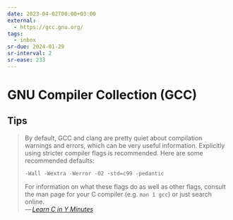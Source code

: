 ```yaml
---
date: 2023-04-02T00:00+03:00
external:
  - https://gcc.gnu.org/
tags:
  - inbox
sr-due: 2024-01-29
sr-interval: 2
sr-ease: 233
---
```


# GNU Compiler Collection (GCC)

## Tips

> By default, GCC and clang are pretty quiet about compilation warnings and
> errors, which can be very useful information. Explicitly using stricter
> compiler flags is recommended. Here are some recommended defaults:
>
> `-Wall -Wextra -Werror -O2 -std=c99 -pedantic`
>
> For information on what these flags do as well as other flags, consult the man
> page for your C compiler (e.g. `man 1 gcc`) or just search online.\
> — <cite>[Learn C in Y Minutes](https://learnxinyminutes.com/docs/c/)</cite>
